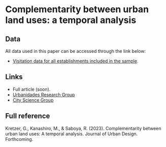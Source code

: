 # Complementarity between urban land uses: a temporal analysis
## Data
All data used in this paper can be accessed through the link below:
- [Visitation data for all establishments included in the sample](https://mega.nz/file/e9QRSA4J#G3FGwB2qZFDzDeQk2jO1CyCFiultw0PYJxLKQDe3Ts8).

## Links
- Full article (soon).
- [Urbanidades Research Group](http://urbanidades.ufsc.br/)
- [City Science Group](https://cityscience.group/)

## Full reference
Kretzer, G., Kanashiro, M., & Saboya, R. (2023). Complementarity between urban land uses: A temporal analysis. Journal of Urban Design. Forthcoming.
